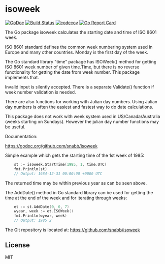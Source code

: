 isoweek
=======

[![GoDoc](https://godoc.org/github.com/snabb/isoweek?status.svg)](https://godoc.org/github.com/snabb/isoweek)
[![Build Status](https://travis-ci.org/snabb/isoweek.svg?branch=master)](https://travis-ci.org/snabb/isoweek)
[![codecov](https://codecov.io/gh/snabb/isoweek/branch/master/graph/badge.svg)](https://codecov.io/gh/snabb/isoweek)
[![Go Report Card](https://goreportcard.com/badge/github.com/snabb/isoweek)](https://goreportcard.com/report/github.com/snabb/isoweek)

The Go package isoweek calculates the starting date and time of ISO 8601
week.

ISO 8601 standard defines the common week numbering system used in Europe
and many other countries. Monday is the first day of the week.

The Go standard library "time" package has ISOWeek() method for getting
ISO 8601 week number of given time.Time, but there is no reverse
functionality for getting the date from week number. This package
implements that.

Invalid input is silently accepted. There is a separate Validate()
function if week number validation is needed.

There are also functions for working with Julian day numbers. Using Julian
day numbers is often the easiest and fastest way to do date calculations.

This package does not work with week system used in US/Canada/Australia
(weeks starting on Sundays). However the julian day number functions
may be useful.


Documentation:

https://godoc.org/github.com/snabb/isoweek

Simple example which gets the starting time of the 1st week of 1985:
```Go
	st := isoweek.StartTime(1985, 1, time.UTC)
	fmt.Println(st)
	// Output: 1984-12-31 00:00:00 +0000 UTC
```
The returned time may be within previous year as can be seen above.

The AddDate() method in Go standard library can be used for getting the
time at the end of the week and for iterating through weeks:
```Go
	et := st.AddDate(0, 0, 7)
	wyear, week := et.ISOWeek()
	fmt.Println(wyear, week)
	// Output: 1985 2
```

The Git repository is located at: https://github.com/snabb/isoweek


License
-------

MIT
